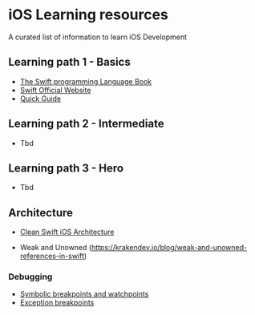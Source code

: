 # iOS Learning resources
A curated list of information to learn iOS Development

## Learning path 1 - Basics
- [The Swift programming Language Book](https://books.apple.com/us/book/the-swift-programming-language-swift-5-6/id881256329)
- [Swift Official Website](https://docs.swift.org/swift-book/)
- [Quick Guide](https://learnxinyminutes.com/docs/swift/)

## Learning path 2 - Intermediate
- Tbd

## Learning path 3 - Hero
- Tbd

## Architecture
- [Clean Swift iOS Architecture](http://clean-swift.com/clean-swift-ios-architecture/)


- Weak and Unowned (https://krakendev.io/blog/weak-and-unowned-references-in-swift)

### Debugging
- [Symbolic breakpoints and watchpoints](https://www.bignerdranch.com/blog/xcode-breakpoint-wizardry/)
- [Exception breakpoints](http://blog.manbolo.com/2012/01/23/xcode-tips-1-break-on-exceptions)

